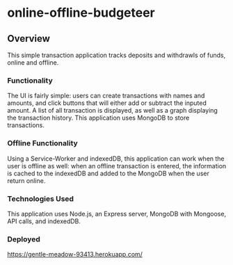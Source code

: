 # online-offline-budgeteer

## Overview

This simple transaction application tracks deposits and withdrawls of funds, online and offline.

### Functionality

The UI is fairly simple: users can create transactions with names and amounts, and click buttons that will either add or subtract the inputed amount. A list of all transaction is displayed, as well as a graph displaying the transaction history. This application uses MongoDB to store transactions. 

### Offline Functionality

Using a Service-Worker and indexedDB, this application can work when the user is offline as well: when an offline transaction is entered, the information is cached to the indexedDB and added to the MongoDB when the user return online.

### Technologies Used

This application uses Node.js, an Express server, MongoDB with Mongoose, API calls, and indexedDB.

### Deployed

https://gentle-meadow-93413.herokuapp.com/
